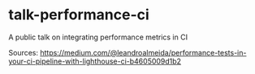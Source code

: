 # talk-performance-ci
A public talk on integrating performance metrics in CI


Sources:
https://medium.com/@leandroalmeida/performance-tests-in-your-ci-pipeline-with-lighthouse-ci-b4605009d1b2
